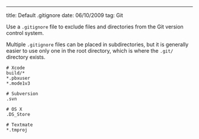 --- 
title: Default .gitignore
date:  06/10/2009
tag:   Git

Use a `.gitignore` file to exclude files and directories from the Git version control system.

Multiple `.gitignore` files can be placed in subdirectories, but it is generally easier to use only one in the root directory, which is where the `.git/` directory exists.

    # Xcode
    build/*
    *.pbxuser
    *.mode1v3

    # Subversion
    .svn

    # OS X
    .DS_Store

    # Textmate
    *.tmproj
